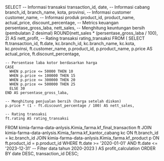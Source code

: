 SELECT
  -- Informasi transaksi
  transaction_id,
  date,
  -- Informasi cabang
  branch_id,
  branch_name,
  kota,
  provinsi,
  -- Informasi customer
  customer_name,
  -- Informasi produk
  product_id,
  product_name,
  actual_price,
  discount_percentage,
  -- Metrics keuangan
  persentase_gross_laba,
  nett_sales,
  -- Menghitung keuntungan bersih (pembulatan 2 desimal)
  ROUND(nett_sales * (persentase_gross_laba / 100), 2) AS nett_profit,
  -- Rating transaksi
  rating_transaksi
FROM (
  SELECT
    ft.transaction_id,
    ft.date,
    kc.branch_id,
    kc.branch_name,
    kc.kota,
    kc.provinsi,
    ft.customer_name,
    p.product_id,
    p.product_name,
    p.price AS actual_price,
    ft.discount_percentage,

    -- Persentase laba kotor berdasarkan harga
    CASE
      WHEN p.price <= 50000 THEN 10
      WHEN p.price <= 100000 THEN 15
      WHEN p.price <= 300000 THEN 20
      WHEN p.price <= 500000 THEN 25
      ELSE 30
    END AS persentase_gross_laba,

    -- Menghitung penjualan bersih (harga setelah diskon)
    p.price * (1 - ft.discount_percentage / 100) AS nett_sales,

    -- Rating transaksi
    ft.rating AS rating_transaksi
  FROM 
    kimia-farma-data-anlysis.Kimia_farma.kf_final_transaction ft
    JOIN kimia-farma-data-anlysis.Kimia_farma.kf_kantor_cabang kc ON ft.branch_id = kc.branch_id
    JOIN kimia-farma-data-anlysis.Kimia_farma.kf_product p ON ft.product_id = p.product_id
  WHERE 
    ft.date >= '2020-01-01' AND ft.date <= '2023-12-31' -- Filter data tahun 2020-2023
) AS profit_calculation
ORDER BY 
  date DESC,
  transaction_id DESC;
